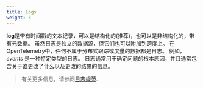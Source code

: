 ```yaml
---
title: Logs
weight: 3
---
```


**log**是带有时间戳的文本记录，可以是结构化的(推荐)，也可以是非结构化的，带有元数据。
虽然日志是独立的数据源，但它们也可以附加到跨度上。
在OpenTelemetry中，任何不属于分布式跟踪或度量的数据都是日志。
例如，_events_ 是一种特定类型的日志。
日志通常用于确定问题的根本原因，并且通常包含关于谁更改了什么以及更改的结果的信息。

> 有关更多信息，请参阅[日志规范][].

[日志规范]: /docs/specs/otel/overview/#log-signal
